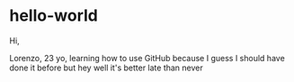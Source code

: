 # hello-world
Hi,

Lorenzo, 23 yo, learning how to use GitHub because I guess I should have done it before but hey well it's better late than never
